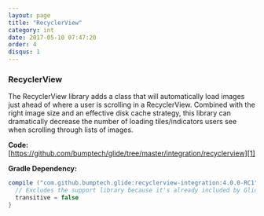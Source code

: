 ```yaml
---
layout: page
title: "RecyclerView"
category: int
date: 2017-05-10 07:47:20
order: 4
disqus: 1
---
```


### RecyclerView
The RecyclerView library adds a class that will automatically load images just ahead of where a user is scrolling in a RecyclerView. Combined with the right image size and an effective disk cache strategy, this library can dramatically decrease the number of loading tiles/indicators users see when scrolling through lists of images.

**Code:**
[https://github.com/bumptech/glide/tree/master/integration/recyclerview][1]

**Gradle Dependency:**
```groovy
compile ("com.github.bumptech.glide:recyclerview-integration:4.0.0-RC1") {
  // Excludes the support library because it's already included by Glide.
  transitive = false
}
```

[1]: https://github.com/bumptech/glide/tree/master/integration/recyclerview
